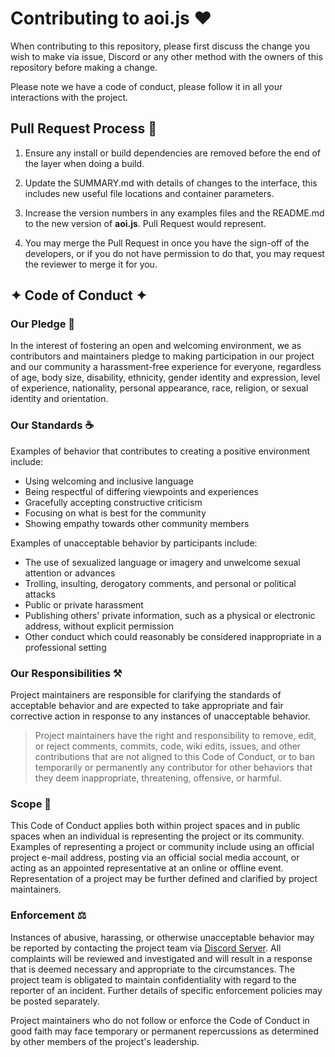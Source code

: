 # Contributing to aoi.js ❤

When contributing to this repository, please first discuss the change you wish to make via issue, Discord or any other method with the owners of this repository before making a change. 

Please note we have a code of conduct, please follow it in all your interactions with the project.

## Pull Request Process 🧩

1. Ensure any install or build dependencies are removed before the end of the layer when doing a build.

2. Update the SUMMARY.md with details of changes to the interface, this includes new useful file locations and container parameters.

3. Increase the version numbers in any examples files and the README.md to the new version of **aoi.js**. Pull Request would represent.

4. You may merge the Pull Request in once you have the sign-off of the developers, or if you do not have permission to do that, you may request the reviewer to merge it for you.

## ✦ Code of Conduct ✦

### Our Pledge 🤞

In the interest of fostering an open and welcoming environment, we as contributors and maintainers pledge to making participation in our project and our community a harassment-free experience for everyone, regardless of age, body size, disability, ethnicity, gender identity and expression, level of experience, nationality, personal appearance, race, religion, or sexual identity and orientation.

### Our Standards ☕

Examples of behavior that contributes to creating a positive environment include:

* Using welcoming and inclusive language
* Being respectful of differing viewpoints and experiences
* Gracefully accepting constructive criticism
* Focusing on what is best for the community
* Showing empathy towards other community members

Examples of unacceptable behavior by participants include:

* The use of sexualized language or imagery and unwelcome sexual attention or advances
* Trolling, insulting, derogatory comments, and personal or political attacks
* Public or private harassment
* Publishing others' private information, such as a physical or electronic address, without explicit permission
* Other conduct which could reasonably be considered inappropriate in a professional setting

### Our Responsibilities ⚒️

Project maintainers are responsible for clarifying the standards of acceptable behavior and are expected to take appropriate and fair corrective action in response to any instances of unacceptable behavior.

> Project maintainers have the right and responsibility to remove, edit, or reject comments, commits, code, wiki edits, issues, and other contributions that are not aligned to this Code of Conduct, or to ban temporarily or permanently any contributor for other behaviors that they deem inappropriate, threatening, offensive, or harmful.

### Scope 🍪

This Code of Conduct applies both within project spaces and in public spaces when an individual is representing the project or its community. Examples of representing a project or community include using an official project e-mail address, posting via an official social media account, or acting as an appointed representative at an online or offline event. Representation of a project may be further defined and clarified by project maintainers.

### Enforcement ⚖️

Instances of abusive, harassing, or otherwise unacceptable behavior may be reported by contacting the project team via [Discord Server](https://discord.gg/j352EV9ran). All complaints will be reviewed and investigated and will result in a response that is deemed necessary and appropriate to the circumstances. The project team is obligated to maintain confidentiality with regard to the reporter of an incident. Further details of specific enforcement policies may be posted separately.

Project maintainers who do not follow or enforce the Code of Conduct in good faith may face temporary or permanent repercussions as determined by other members of the project's leadership.
